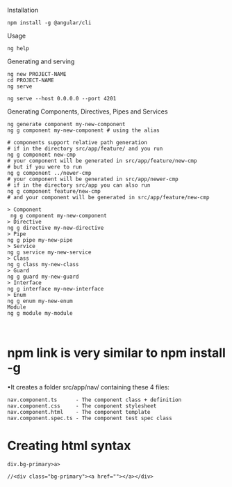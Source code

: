 Installation
```
npm install -g @angular/cli
```
Usage
```
ng help
```
Generating and serving
```
ng new PROJECT-NAME
cd PROJECT-NAME
ng serve

ng serve --host 0.0.0.0 --port 4201
```
Generating Components, Directives, Pipes and Services
```
ng generate component my-new-component
ng g component my-new-component # using the alias

# components support relative path generation
# if in the directory src/app/feature/ and you run
ng g component new-cmp
# your component will be generated in src/app/feature/new-cmp
# but if you were to run
ng g component ../newer-cmp
# your component will be generated in src/app/newer-cmp
# if in the directory src/app you can also run
ng g component feature/new-cmp
# and your component will be generated in src/app/feature/new-cmp

> Component 
 ng g component my-new-component  
> Directive  
ng g directive my-new-directive  
> Pipe  
ng g pipe my-new-pipe  
> Service  
ng g service my-new-service  
> Class  
ng g class my-new-class  
> Guard  
ng g guard my-new-guard  
> Interface  
ng g interface my-new-interface  
> Enum  
ng g enum my-new-enum  
Module  
ng g module my-module  



```

#  npm link  is very similar to  npm install -g 

•It creates a folder src/app/nav/ containing these 4 files:
```
nav.component.ts      - The component class + definition 
nav.component.css     - The component stylesheet
nav.component.html    - The component template
nav.component.spec.ts - The component test spec class
```
# Creating html syntax
```
div.bg-primary>a>  

//<div class="bg-primary"><a href=""></a></div> 

```